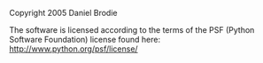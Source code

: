 Copyright 2005 Daniel Brodie

The software is licensed according to the terms of the PSF (Python Software Foundation) license found here: http://www.python.org/psf/license/
